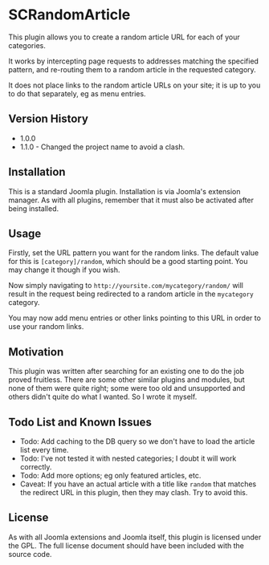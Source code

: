 SCRandomArticle
===============

This plugin allows you to create a random article URL for each of your categories.

It works by intercepting page requests to addresses matching the specified pattern, and re-routing them to a random article in the requested category.

It does not place links to the random article URLs on your site; it is up to you to do that separately, eg as menu entries.

Version History
----------------

* 1.0.0
* 1.1.0 - Changed the project name to avoid a clash.


Installation
----------------

This is a standard Joomla plugin. Installation is via Joomla's extension manager. As with all plugins, remember that it must also be activated after being installed.


Usage
----------------

Firstly, set the URL pattern you want for the random links. The default value for this is `[category]/random`, which should be a good starting point. You may change it though if you wish.

Now simply navigating to `http://yoursite.com/mycategory/random/` will result in the request being redirected to a random article in the `mycategory` category.

You may now add menu entries or other links pointing to this URL in order to use your random links.


Motivation
----------------

This plugin was written after searching for an existing one to do the job proved fruitless. There are some other similar plugins and modules, but none of them were quite right; some were too old and unsupported and others didn't quite do what I wanted. So I wrote it myself.


Todo List and Known Issues
--------------------------

* Todo: Add caching to the DB query so we don't have to load the article list every time.
* Todo: I've not tested it with nested categories; I doubt it will work correctly.
* Todo: Add more options; eg only featured articles, etc.
* Caveat: If you have an actual article with a title like `random` that matches the redirect URL in this plugin, then they may clash. Try to avoid this.


License
----------------
As with all Joomla extensions and Joomla itself, this plugin is licensed under the GPL. The full license document should have been included with the source code.
